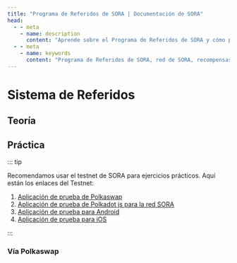 ```yaml
---
title: "Programa de Referidos de SORA | Documentación de SORA"
head:
  - - meta
    - name: description
      content: "Aprende sobre el Programa de Referidos de SORA y cómo puedes obtener recompensas por referir nuevos usuarios a la red de SORA. Descubre los beneficios de participar en el programa de referidos, el proceso de referidos y las recompensas que puedes obtener por ayudar a crecer el ecosistema de SORA."
  - - meta
    - name: keywords
      content: "Programa de Referidos de SORA, red de SORA, recompensas por referidos, proceso de referidos, referidos de usuarios"
---
```


# Sistema de Referidos

## Teoría

<!-- @include: /snippets/referral-theory.md -->

## Práctica

::: tip

Recomendamos usar el testnet de SORA para ejercicios prácticos. Aquí están los enlaces del Testnet:

1. [Aplicación de prueba de Polkaswap](https://test.polkaswap.io/)
2. [Aplicación de prueba de Polkadot js para la red SORA](https://polkadot.js.org/apps/?rpc=wss%3A%2F%2Fws.stage.sora2.soramitsu.co.jp#/explorer)
3. [Aplicación de prueba para Android](https://play.google.com/store/apps/details?id=jp.co.soramitsu.sora.communitytesting&hl=es&gl=US)
4. [Aplicación de prueba para iOS](https://testflight.apple.com/join/670hF438)

:::

### Vía Polkaswap

<!-- @include: /snippets/referral-polkaswap.md -->
